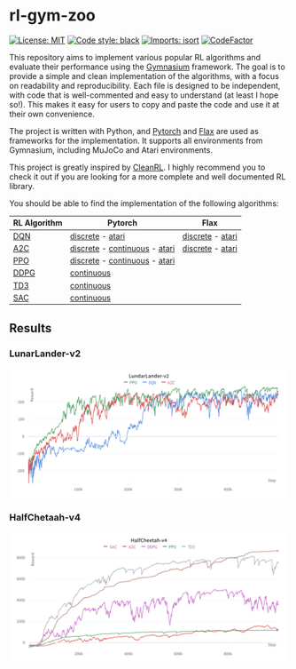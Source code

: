 # rl-gym-zoo

[![License: MIT](https://img.shields.io/badge/License-MIT-yellow.svg)](https://opensource.org/licenses/MIT)
[![Code style: black](https://img.shields.io/badge/code%20style-black-000000.svg)](https://github.com/psf/black)
[![Imports: isort](https://img.shields.io/badge/%20imports-isort-%231674b1?style=flat&labelColor=ef8336)](https://pycqa.github.io/isort/)
[![CodeFactor](https://www.codefactor.io/repository/github/valentin-cnt/rl-gym-zoo/badge)](https://www.codefactor.io/repository/github/valentin-cnt/rl-gym-zoo)

This repository aims to implement various popular RL algorithms and evaluate their performance using the [Gymnasium](https://github.com/Farama-Foundation/Gymnasium) framework. The goal is to provide a simple and clean implementation of the algorithms, with a focus on readability and reproducibility. Each file is designed to be independent, with code that is well-commented and easy to understand (at least I hope so!). This makes it easy for users to copy and paste the code and use it at their own convenience.

The project is written with Python, and [Pytorch](https://github.com/pytorch/pytorch) and [Flax](https://github.com/google/flax) are used as frameworks for the implementation. It supports all environments from Gymnasium, including MuJoCo and Atari environments.

This project is greatly inspired by [CleanRL](https://github.com/vwxyzjn/cleanrl). I highly recommend you to check it out if you are looking for a more complete and well documented RL library.

You should be able to find the implementation of the following algorithms:

| RL Algorithm                                           | Pytorch                                                                                                                                                                                                                                                                               | Flax |
|--------------------------------------------------------|---------------------------------------------------------------------------------------------------------------------------------------------------------------------------------------------------------------------------------------------------------------------------------------|------|
| [DQN](https://storage.googleapis.com/deepmind-media/dqn/DQNNaturePaper.pdf)                 | [discrete](https://github.com/valentin-cnt/rl-gym-zoo/blob/master/src/dqn/pytorch_dqn_discrete.py) - [atari](https://github.com/valentin-cnt/rl-gym-zoo/blob/master/src/dqn/pytorch_dqn_atari.py)                                                                                                         | [discrete](https://github.com/valentin-cnt/rl-gym-zoo/blob/master/src/dqn/flax_dqn_discrete.py) - [atari](https://github.com/valentin-cnt/rl-gym-zoo/blob/master/src/dqn/flax_dqn_atari.py) |
| [A2C](https://arxiv.org/abs/1602.01783)                | [discrete](https://github.com/valentin-cnt/rl-gym-zoo/blob/master/src/a2c/pytorch_a2c_discrete.py) - [continuous](https://github.com/valentin-cnt/rl-gym-zoo/blob/master/src/a2c/pytorch_a2c_continuous.py) - [atari](https://github.com/valentin-cnt/rl-gym-zoo/blob/master/src/a2c/pytorch_a2c_atari.py) |  [discrete](https://github.com/valentin-cnt/rl-gym-zoo/blob/master/src/a2c/flax_a2c_discrete.py) - [atari](https://github.com/valentin-cnt/rl-gym-zoo/blob/master/src/a2c/flax_a2c_atari.py)    |
| [PPO](https://arxiv.org/abs/1707.06347)                | [discrete](https://github.com/valentin-cnt/rl-gym-zoo/blob/master/src/ppo/pytorch_ppo_discrete.py) - [continuous](https://github.com/valentin-cnt/rl-gym-zoo/blob/master/src/ppo/pytorch_ppo_continuous.py) - [atari](https://github.com/valentin-cnt/rl-gym-zoo/blob/master/src/ppo/pytorch_ppo_atari.py) |      |
| [DDPG](https://proceedings.mlr.press/v32/silver14.pdf) | [continuous](https://github.com/valentin-cnt/rl-gym-zoo/blob/master/src/ddpg/pytorch_ddpg_continous.py)                                                                                                                                                                                                    |      |
| [TD3](https://arxiv.org/abs/1802.09477)                | [continuous](https://github.com/valentin-cnt/rl-gym-zoo/blob/master/src/td3/pytorch_td3_continous.py)                                                                                                                                                                                                       |      |
| [SAC](https://arxiv.org/abs/1801.01290)                | [continuous](https://github.com/valentin-cnt/rl-gym-zoo/blob/master/src/sac/pytorch_sac_continuous.py)

## Results

### LunarLander-v2

![lunar-lander](media/png/LunarLander-v2.png)

### HalfChetaah-v4

![half-cheetah](media/png/HalfCheetah-v4.png)
